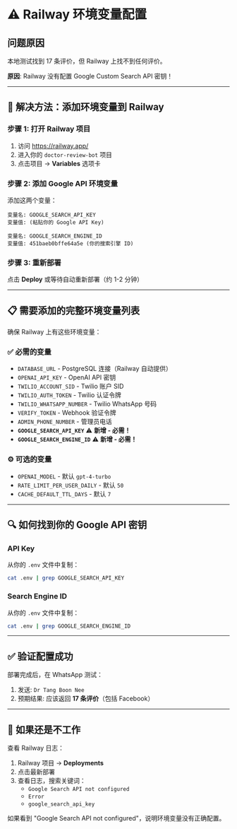 # ⚠️ Railway 环境变量配置

## 问题原因
本地测试找到 17 条评价，但 Railway 上找不到任何评价。

**原因**: Railway 没有配置 Google Custom Search API 密钥！

---

## 🔧 解决方法：添加环境变量到 Railway

### 步骤 1: 打开 Railway 项目
1. 访问 https://railway.app/
2. 进入你的 `doctor-review-bot` 项目
3. 点击项目 → **Variables** 选项卡

### 步骤 2: 添加 Google API 环境变量

添加这两个变量：

```
变量名: GOOGLE_SEARCH_API_KEY
变量值: (粘贴你的 Google API Key)

变量名: GOOGLE_SEARCH_ENGINE_ID
变量值: 451baeb0bffe64a5e (你的搜索引擎 ID)
```

### 步骤 3: 重新部署
点击 **Deploy** 或等待自动重新部署（约 1-2 分钟）

---

## 📋 需要添加的完整环境变量列表

确保 Railway 上有这些环境变量：

### ✅ 必需的变量
- `DATABASE_URL` - PostgreSQL 连接（Railway 自动提供）
- `OPENAI_API_KEY` - OpenAI API 密钥
- `TWILIO_ACCOUNT_SID` - Twilio 账户 SID
- `TWILIO_AUTH_TOKEN` - Twilio 认证令牌
- `TWILIO_WHATSAPP_NUMBER` - Twilio WhatsApp 号码
- `VERIFY_TOKEN` - Webhook 验证令牌
- `ADMIN_PHONE_NUMBER` - 管理员电话
- **`GOOGLE_SEARCH_API_KEY`** ⚠️ **新增 - 必需！**
- **`GOOGLE_SEARCH_ENGINE_ID`** ⚠️ **新增 - 必需！**

### ⚙️ 可选的变量
- `OPENAI_MODEL` - 默认 `gpt-4-turbo`
- `RATE_LIMIT_PER_USER_DAILY` - 默认 `50`
- `CACHE_DEFAULT_TTL_DAYS` - 默认 `7`

---

## 🔍 如何找到你的 Google API 密钥

### API Key
从你的 `.env` 文件中复制：
```bash
cat .env | grep GOOGLE_SEARCH_API_KEY
```

### Search Engine ID
从你的 `.env` 文件中复制：
```bash
cat .env | grep GOOGLE_SEARCH_ENGINE_ID
```

---

## ✅ 验证配置成功

部署完成后，在 WhatsApp 测试：
1. 发送: `Dr Tang Boon Nee`
2. 预期结果: 应该返回 **17 条评价**（包括 Facebook）

---

## 🐛 如果还是不工作

查看 Railway 日志：
1. Railway 项目 → **Deployments**
2. 点击最新部署
3. 查看日志，搜索关键词：
   - `Google Search API not configured`
   - `Error`
   - `google_search_api_key`

如果看到 "Google Search API not configured"，说明环境变量没有正确配置。
